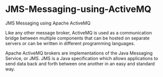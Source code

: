 # JMS-Messaging-using-ActiveMQ
JMS Messaging using Apache ActiveMQ

Like any other message broker, ActiveMQ is used as a communication bridge between multiple components that can be hosted on separate servers or can be written in different programming languages.

Apache ActiveMQ brokers are implementations of the Java Messaging Service, or JMS. JMS is a Java specification which allows applications to send data back and forth between one another in an easy and standard way.
